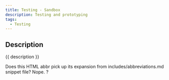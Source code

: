 ```yaml
---
title: Testing - Sandbox
description: Testing and prototyping
tags:
  - Testing
---
```


## Description

{{ description }}

Does this HTML abbr pick up its expansion from includes/abbreviations.md snippet file? Nope. ?


